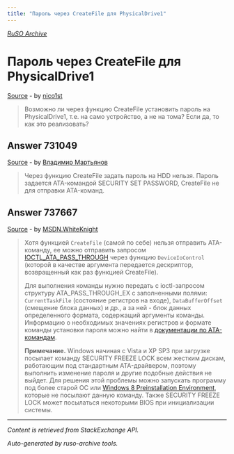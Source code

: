 ```yaml
---
title: "Пароль через CreateFile для PhysicalDrive1"
---
```

<p><i><a href="https://github.com/MSDN-WhiteKnight/ruso-archive/">RuSO Archive</a></i></p>
<h1>Пароль через CreateFile для PhysicalDrive1</h1>
<p><a href="https://ru.stackoverflow.com/questions/731040/%d0%9f%d0%b0%d1%80%d0%be%d0%bb%d1%8c-%d1%87%d0%b5%d1%80%d0%b5%d0%b7-createfile-%d0%b4%d0%bb%d1%8f-physicaldrive1">Source</a> - by <a href="https://ru.stackoverflow.com/users/206980/nico1st">nico1st</a></p>
<blockquote>
<p>Возможно ли через функцию CreateFile установить пароль на PhysicalDrive1, т.е. на само устройство, а не на тома? Если да, то как это реализовать?</p>

</blockquote>
<h2>Answer 731049</h2>
<p><a href="https://ru.stackoverflow.com/a/731049/">Source</a> - by <a href="https://ru.stackoverflow.com/users/179402/%d0%92%d0%bb%d0%b0%d0%b4%d0%b8%d0%bc%d0%b8%d1%80-%d0%9c%d0%b0%d1%80%d1%82%d1%8c%d1%8f%d0%bd%d0%be%d0%b2">Владимир Мартьянов</a></p>
<blockquote>
<p>Через функцию CreateFile задать пароль на HDD нельзя. Пароль задается ATA-командой SECURITY SET PASSWORD, CreateFile не для отправки ATA-команд.</p>

</blockquote>
<h2>Answer 737667</h2>
<p><a href="https://ru.stackoverflow.com/a/737667/">Source</a> - by <a href="https://ru.stackoverflow.com/users/240512/msdn-whiteknight">MSDN.WhiteKnight</a></p>
<blockquote>
<p>Хотя функцией <code>CreateFile</code> (самой по себе) нельзя отправить АТА-команду, ее можно отправить запросом <a href="https://msdn.microsoft.com/en-us/library/ff559309(v=vs.85).aspx" rel="nofollow noreferrer">IOCTL_ATA_PASS_THROUGH</a> через функцию <code>DeviceIoControl</code> (которой в качестве аргумента передается дескриптор, возвращенный как раз функцией CreateFile). </p>

<p>Для выполнения команды нужно передать с ioctl-запросом структуру ATA_PASS_THROUGH_EX с заполненными полями: <code>CurrentTaskFile</code> (состояние регистров на входе), <code>DataBufferOffset</code> (смещение блока данных) и др., а за ней - блок данных определенного формата, содержащий аргументы команды. Информацию о необходимых значениях регистров и формате команды установки пароля можно найти в <a href="http://www.t13.org/documents/uploadeddocuments/docs2006/d1699r3f-ata8-acs.pdf" rel="nofollow noreferrer">документации по АТА-командам</a>. </p>

<p><strong>Примечание.</strong> Windows начиная с Vista и XP SP3 при загрузке посылает команду SECURITY FREEZE LOCK всем жестким дискам, работающим под стандартным ATA-драйвером, поэтому выполнить изменение пароля и другие подобные действия не выйдет. Для решения этой проблемы можно запускать программу под более старой ОС или <a href="https://docs.microsoft.com/en-us/windows-hardware/drivers/storage/security-group-commands" rel="nofollow noreferrer">Windows 8 Preinstallation Environment</a>, которые не посылают данную команду. Также SECURITY FREEZE LOCK может посылаться некоторыми BIOS при инициализации системы.  </p>

</blockquote>
<hr/>
<p><i>Content is retrieved from StackExchange API. </i></p>
<p><i>Auto-generated by ruso-archive tools. </i></p>
